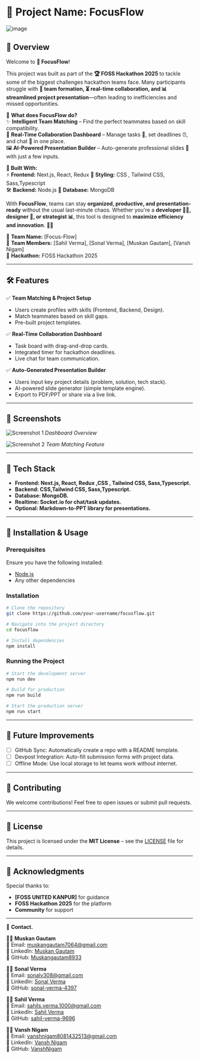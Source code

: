 # 🚀 Project Name: **FocusFlow**


![image](https://github.com/user-attachments/assets/333f6196-44e7-45cf-a385-a39156ede8e4)





## 🌟 Overview

Welcome to **🚀 FocusFlow**!  

This project was built as part of the **🏆 FOSS Hackathon 2025** to tackle some of the biggest challenges hackathon teams face. Many participants struggle with **🤝 team formation, ⏳ real-time collaboration, and 📊 streamlined project presentation**—often leading to inefficiencies and missed opportunities.  

🔹 **What does FocusFlow do?**  
✨ **Intelligent Team Matching** – Find the perfect teammates based on skill compatibility.  
📌 **Real-Time Collaboration Dashboard** – Manage tasks 📝, set deadlines ⏰, and chat 💬 in one place.  
🖼️ **AI-Powered Presentation Builder** – Auto-generate professional slides 🎤 with just a few inputs.  

**🔧 Built With:**  
⚡ **Frontend:** Next.js, React, Redux 
🎨 **Styling:**  CSS , Tailwind CSS, Sass,Typescript   
🛠️ **Backend:** Node.js 
📂 **Database:** MongoDB 

With **FocusFlow**, teams can stay **organized, productive, and presentation-ready** without the usual last-minute chaos. Whether you're a **developer 👨‍💻, designer 🎨, or strategist 📊**, this tool is designed to **maximize efficiency and innovation**. 🚀🔥  

🔹 **Team Name:** [Focus-Flow]  
🔹 **Team Members:** [Sahil Verma], [Sonal Verma], [Muskan Gautam], [Vansh Nigam]  
🔹 **Hackathon:** FOSS Hackathon 2025  

---

## 🛠️ Features
✅ **Team Matching & Project Setup**  
   - Users create profiles with skills (Frontend, Backend, Design).
   - Match teammates based on skill gaps.
   - Pre-built project templates.

✅ **Real-Time Collaboration Dashboard**  
   - Task board with drag-and-drop cards.
   - Integrated timer for hackathon deadlines.
   - Live chat for team communication.

✅ **Auto-Generated Presentation Builder**  
   - Users input key project details (problem, solution, tech stack).
   - AI-powered slide generator (simple template engine).
   - Export to PDF/PPT or share via a live link.

---

## 📸 Screenshots

![Screenshot 1](./assets/screenshot1.png)
*Dashboard Overview*

![Screenshot 2](./assets/screenshot2.png)
*Team Matching Feature*

---

## 🔧 Tech Stack

- **Frontend: Next.js, React, Redux ,CSS , Tailwind CSS, Sass,Typescript.**
- **Backend:  CSS,Tailwind CSS, Sass,Typescript.**
- **Database: MongoDB.**
- **Realtime: Socket.io for chat/task updates.**
- **Optional: Markdown-to-PPT library for presentations.**

---

## 🚀 Installation & Usage

### Prerequisites
Ensure you have the following installed:
- [Node.js](https://nodejs.org/)
- Any other dependencies

### Installation
```bash
# Clone the repository
git clone https://github.com/your-username/focusflow.git

# Navigate into the project directory
cd focusflow

# Install dependencies
npm install 
```

### Running the Project
```bash
# Start the development server
npm run dev

# Build for production
npm run build

# Start the production server
npm run start
```

---

## 🎯 Future Improvements
- [ ] GitHub Sync: Automatically create a repo with a README template.
- [ ] Devpost Integration: Auto-fill submission forms with project data.
- [ ] Offline Mode: Use local storage to let teams work without internet.

---

## 🤝 Contributing
We welcome contributions! Feel free to open issues or submit pull requests.

---

## 📄 License
This project is licensed under the **MIT License** – see the [LICENSE](./LICENSE) file for details.

---

## 📝 Acknowledgments
Special thanks to:
- **[FOSS UNITED KANPUR]** for guidance
- **FOSS Hackathon 2025** for the platform
- **Community** for support

---

📩 **Contact.**  

👩‍💻 **Muskan Gautam**  
📧 Email: [muskangautam7064@gmail.com](mailto:muskangautam7064@gmail.com)  
🔗 LinkedIn: [Muskan Gautam](https://www.linkedin.com/in/muskan-gautam-mg893)  
🐙 GitHub: [Muskangautam8933](https://github.com/Muskangautam8933)  

👩‍💻 **Sonal Verma**  
📧 Email: [sonalv308@gmail.com](mailto:sonalv308@gmail.com)  
🔗 LinkedIn: [Sonal Verma](https://www.linkedin.com/in/sonal-verma-7b45672aa/)  
🐙 GitHub: [sonal-verma-4397](https://github.com/sonal-verma-4397)  

👨‍💻 **Sahil Verma**  
📧 Email: [sahils.verma.1000@gmail.com](mailto:sahils.verma.1000@gmail.com)  
🔗 LinkedIn: [Sahil Verma](https://www.linkedin.com/in/sahil-verma-04944b240/)  
🐙 GitHub: [sahil-verma-9696](https://github.com/sahil-verma-9696)  

👨‍💻 **Vansh Nigam**  
📧 Email: [vanshnigam8081432513@gmail.com](mailto:vanshnigam8081432513@gmail.com)  
🔗 LinkedIn: [Vansh Nigam](https://www.linkedin.com/in/vansh-nigam-926302250/)  
🐙 GitHub: [VanshNigam](https://github.com/VanshNigam)  

      

             
   